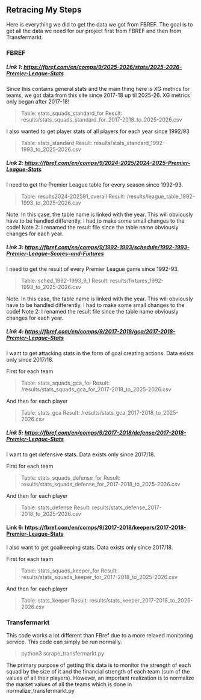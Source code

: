 ## Retracing My Steps
Here is everything we did to get the data we got from FBREF. 
The goal is to get all the data we need for our project first from FBREF and then from Transfermarkt. 

### FBREF

##### Link 1: https://fbref.com/en/comps/9/2025-2026/stats/2025-2026-Premier-League-Stats

Since this contains general stats and the main thing here is XG metrics for teams, we got data from this site since 2017-18 up til 2025-26. XG metrics only began after 2017-18!

> Table: stats_squads_standard_for
> Result: results/stats_squads_standard_for_2017-2018_to_2025-2026.csv

I also wanted to get player stats of all players for each year since 1992/93

> Table: stats_standard
> Result: results/stats_standard_1992-1993_to_2025-2026.csv

##### Link 2: https://fbref.com/en/comps/9/2024-2025/2024-2025-Premier-League-Stats
I need to get the Premier League table for every season since 1992-93. 

> Table: results2024-202591_overall
> Result: /results/league_table_1992-1993_to_2025-2026.csv

Note: In this case, the table name is linked with the year. This will obviously have to be handled differently. I had to make some small changes to the code!
Note 2: I renamed the result file since the table name obviously changes for each year.

##### Link 3: https://fbref.com/en/comps/9/1992-1993/schedule/1992-1993-Premier-League-Scores-and-Fixtures
I need to get the result of every Premier League game since 1992-93.

> Table: sched_1992-1993_9_1
> Result: results/fixtures_1992-1993_to_2025-2026.csv

Note: In this case, the table name is linked with the year. This will obviously have to be handled differently. I had to make some small changes to the code!
Note 2: I renamed the result file since the table name obviously changes for each year.

##### Link 4: https://fbref.com/en/comps/9/2017-2018/gca/2017-2018-Premier-League-Stats
I want to get attacking stats in the form of goal creating actions. 
Data exists only since 2017/18.

First for each team
> Table: stats_squads_gca_for
> Result: /results/stats_squads_gca_for_2017-2018_to_2025-2026.csv

And then for each player
> Table: stats_gca
> Result: /results/stats_gca_2017-2018_to_2025-2026.csv

##### Link 5: https://fbref.com/en/comps/9/2017-2018/defense/2017-2018-Premier-League-Stats
I want to get defensive stats.
Data exists only since 2017/18.

First for each team
> Table: stats_squads_defense_for
> Result: results/stats_squads_defense_for_2017-2018_to_2025-2026.csv

And then for each player
> Table: stats_defense
> Result: results/stats_defense_2017-2018_to_2025-2026.csv

#### Link 6: https://fbref.com/en/comps/9/2017-2018/keepers/2017-2018-Premier-League-Stats
I also want to get goalkeeping stats. 
Data exists only since 2017/18. 

First for each team
> Table: stats_squads_keeper_for
> Result: results/stats_squads_keeper_for_2017-2018_to_2025-2026.csv

And then for each player
> Table: stats_keeper
> Result: results/stats_keeper_2017-2018_to_2025-2026.csv

### Transfermarkt

This code works a lot different than FBref due to a more relaxed monitoring service. This code can simply be run normally. 

> python3 scrape_transfermarkt.py

The primary purpose of getting this data is to monitor the strength of each squad by the size of it and the financial strength of each team (sum of the values of all their players). However, an important realization is to normalize the market values of all the teams which is done in normalize_transfermarkt.py